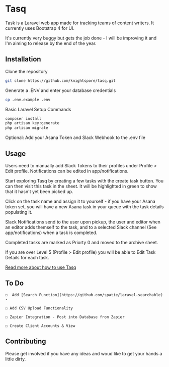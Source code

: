 # Tasq

Task is a Laravel web app made for tracking teams of content writers. It currently uses Bootstrap 4 for UI.

It's currently very buggy but gets the job done - I will be improving it and I'm aiming to release by the end of the year. 

## Installation

Clone the repository

```bash
git clone https://github.com/knightspore/tasq.git
```

Generate a .ENV and enter your database credentials
```bash
cp .env.example .env
```

Basic Laravel Setup Commands
```bash
composer install
php artisan key:generate
php artisan migrate
```

Optional: Add your Asana Token and Slack Webhook to the .env file

## Usage

Users need to manually add Slack Tokens to their profiles under Profile > Edit profile. Notifications can be edited in app/notifications.

Start exploring Tasq by creating a few tasks with the create task button. You can then visit this task in the sheet. It will be highlighted in green to show that it hasn't yet been picked up. 

Click on the task name and assign it to yourself - if you have your Asana token set, you will have a new Asana task in your queue with the task details populating it.

Slack Notifications send to the user upon pickup, the user and editor when an editor adds themself to the task, and to a selected Slack channel (See app/notifications) when a task is completed.

Completed tasks are marked as Priorty 0 and moved to the archive sheet.

If you are over Level 5 (Profile > Edit profile) you will be able to Edit Task Details for each task. 

[Read more about how to use Tasq](https://ciaranslemon.co.za/)


## To Do

    ☐  Add [Search Function](https://github.com/spatie/laravel-searchable) - 

    ☐ Add CSV Upload Functionality

    ☐ Zapier Integration - Post into Database from Zapier
      
    ☐ Create Client Accounts & View

## Contributing

Please get involved if you have any ideas and woud like to get your hands a little dirty.